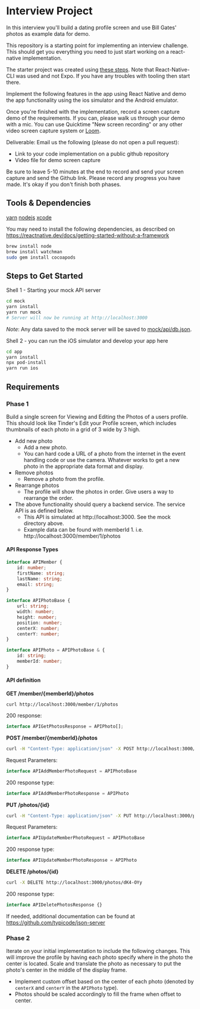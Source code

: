 # Interview Project

In this interview you'll build a dating profile screen and use Bill Gates' photos as example data for demo.

This repository is a starting point for implementing an interview challenge. This should get you everything
you need to just start working on a react-native implementation.

The starter project was created using [these steps](https://reactnative.dev/docs/0.60/getting-started). Note that React-Native-CLI was used and not Expo. If you have any troubles with tooling then start there.

Implement the following features in the app using React Native and demo the app functionality using the ios simulator and the Android emulator.

Once you're finished with the implementation, record a screen capture demo of the requirements. If you
can, please walk us through your demo with a mic. You can use Quicktime "New screen recording" or any other
video screen capture system or [Loom](https://www.loom.com/).

Deliverable: Email us the following (please do not open a pull request):

- Link to your code implementation on a public github repository
- Video file for demo screen capture

Be sure to leave 5-10 minutes at the end to record and send your screen capture and send the Github link.
Please record any progress you have made. It's okay if you don't finish both phases.

## Tools & Dependencies

[yarn](https://classic.yarnpkg.com/en/docs/install)
[nodejs](https://nodejs.org/en/download/)
[xcode](https://apps.apple.com/us/app/xcode/id497799835)

You may need to install the following dependencies, as described on https://reactnative.dev/docs/getting-started-without-a-framework

```sh
brew install node
brew install watchman
sudo gem install cocoapods
```

## Steps to Get Started

Shell 1 - Starting your mock API server

```sh
cd mock
yarn install
yarn run mock
# Server will now be running at http://localhost:3000
```

_Note_: Any data saved to the mock server will be saved to [mock/api/db.json](mock/api/db.json).

Shell 2 - you can run the iOS simulator and develop your app here

```sh
cd app
yarn install
npx pod-install
yarn run ios
```

## Requirements

### Phase 1

Build a single screen for Viewing and Editing the Photos of a users profile. This should look like
Tinder's Edit your Profile screen, which includes thumbnails of each photo in a grid of 3 wide by 3 high.

- Add new photo
  - Add a new photo.
  - You can hard code a URL of a photo from the internet in the event handling code or use the camera. Whatever works to get a new photo in the appropriate data format and display.
- Remove photos
  - Remove a photo from the profile.
- Rearrange photos
  - The profile will show the photos in order. Give users a way to rearrange the order.
- The above functionality should query a backend service. The service API is as defined below.
  - This API is simulated at http://localhost:3000. See the mock directory above.
  - Example data can be found with memberId 1. i.e. http://localhost:3000/member/1/photos

#### API Response Types

```typescript
interface APIMember {
    id: number;
    firstName: string;
    lastName: string;
    email: string;
}

interface APIPhotoBase {
    url: string;
    width: number;
    height: number;
    position: number;
    centerX: number;
    centerY: number;
}

interface APIPhoto = APIPhotoBase & {
    id: string;
    memberId: number;
}
```

#### API definition

**GET /member/{memberId}/photos**

```
curl http://localhost:3000/member/1/photos
```

200 response:

```typescript
interface APIGetPhotosResponse = APIPhoto[];
```

**POST /member/{memberId}/photos**

```sh
curl -H "Content-Type: application/json" -X POST http://localhost:3000/member/2/photos -d '{"url":"https://miro.medium.com/max/2000/1*KvhM-ArA5RkpYLi7L_Qtdw.jpeg","position": 1, "width": 2000,"height": 1000, "centerX": 1000, "centerY": 500}'
```

Request Parameters:

```typescript
interface APIAddMemberPhotoRequest = APIPhotoBase
```

200 response type:

```typescript
interface APIAddMemberPhotoResponse = APIPhoto
```

**PUT /photos/{id}**

```sh
curl -H "Content-Type: application/json" -X PUT http://localhost:3000/photos/dK4-OYy -d '{"url":"https://miro.medium.com/max/2000/1*KvhM-ArA5RkpYLi7L_Qtdw.jpeg","position": 2, "width": 2000,"height": 1000, "centerX": 1000, "centerY": 500}'
```

Request Parameters:

```typescript
interface APIUpdateMemberPhotoRequest = APIPhotoBase
```

200 response type:

```typescript
interface APIUpdateMemberPhotoResponse = APIPhoto
```

**DELETE /photos/{id}**

```sh
curl -X DELETE http://localhost:3000/photos/dK4-OYy
```

200 response type:

```typescript
interface APIDeletePhotosResponse {}
```

If needed, additional documentation can be found at https://github.com/typicode/json-server

### Phase 2

Iterate on your initial implementation to include the following changes. This will improve
the profile by having each photo specify where in the photo the center is located. Scale and
translate the photo as necessary to put the photo's center in the middle of the display frame.

- Implement custom offset based on the center of each photo (denoted by `centerX` and `centerY` in the `APIPhoto` type).
- Photos should be scaled accordingly to fill the frame when offset to center.
